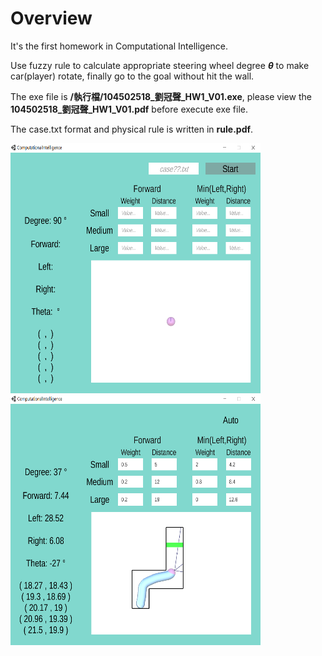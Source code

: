 Overview
===
It's the first homework in Computational Intelligence.

 Use fuzzy rule to calculate appropriate steering wheel degree ***θ*** to make car(player) rotate, finally go to the goal without hit the wall.

 The exe file is **/執行檔/104502518_劉冠聲_HW1_V01.exe**, please view the **104502518_劉冠聲_HW1_V01.pdf** before execute exe file.

The case.txt format and physical rule is written in **rule.pdf**.

<img src="./C01.PNG" width="400" height="400" />
<img src="./C02.PNG" width="400" height="400" />